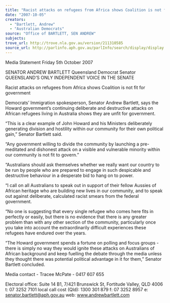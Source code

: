 ```yaml
---
title: "Racist attacks on refugees from Africa shows Coalition is not fit for government."
date: "2007-10-05"
creators:
  - "Bartlett, Andrew"
  - "Australian Democrats"
source: "Office of BARTLETT, SEN ANDREW"
subjects:
trove_url: http://trove.nla.gov.au/version/211310585
source_url: http://parlinfo.aph.gov.au/parlInfo/search/display/display.w3p;query=Id%3A%22media/pressrel/6KIO6%22
---
```


 Media Statement  Friday 5th October 2007

 

 SENATOR ANDREW BARTLETT  Queensland Democrat Senator  QUEENSLAND’S ONLY INDEPENDENT VOICE IN THE SENATE 

 

 Racist attacks on refugees from Africa shows Coalition is not fit  for government      

 Democrats’ Immigration spokesperson, Senator Andrew Bartlett, says the Howard government’s  continuing deliberate and destructive attacks on African refugees living in Australia shows they are  unfit for government. 

 

 “This is a clear example of John Howard and his Ministers deliberately generating division and  hostility within our community for their own political gain,” Senator Bartlett said.    

 “Any government willing to divide the community by launching a pre-meditated and dishonest attack  on a visible and vulnerable minority within our community is not fit to govern.”    

 “Australians should ask themselves whether we really want our country to be run by people who are  prepared to engage in such despicable and destructive behaviour in a desperate bid to hang on to  power. 

 

 “I call on all Australians to speak out in support of their fellow Aussies of African heritage who are  building new lives in our community, and to speak out against deliberate, calculated racist smears  from the federal government.    

 “No one is suggesting that every single refugee who comes here fits in perfectly or easily, but there is  no evidence that there is any greater problem than with any other section of the community,  particularly once you take into account the extraordinarily difficult experiences these refugees have  endured over the years.    

 “The Howard government spends a fortune on polling and focus groups - there is simply no way they  would ignite these attacks on Australians of African background and keep fuelling the debate through  the media unless they thought there was potential political advantage in it for them,” Senator Bartlett  concluded.   

 Media contact - Tracee McPate - 0417 607 655   

 Electoral office: Suite 14 B1, 7/421 Brunswick St, Fortitude Valley, QLD 4006  t: 07 3252 7101  local call cost (Qld): 1300 301 879   f: 07 3252 8957  e: senator.bartlett@aph.gov.au   web: www.andrewbartlett.com   

 

